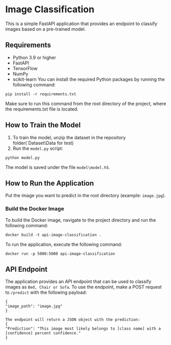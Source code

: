 # Image Classification

This is a simple FastAPI application that provides an endpoint to classify images based on a pre-trained model.


## Requirements
* Python 3.9 or higher
* FastAPI
* TensorFlow
* NumPy
* scikit-learn
You can install the required Python packages by running the following command:

```
pip install -r requirements.txt
```
Make sure to run this command from the root directory of the project, where the requirements.txt file is located.

## How to Train the Model

1. To train the model, unzip the dataset in the repository folder(`Dataset\Data for test)
2. Run the `model.py` script:

```
python model.py
```

The model is saved under the file `model\model.h5`.

## How to Run the Application

Put the image you want to predict in the root directory (example: `image.jpg`).


### Build the Docker Image

To build the Docker image, navigate to the project directory and run the following command:

```
docker build -t api-image-classification .
```


To run the application, execute the following command:

```
docker run -p 5000:5000 api-image-classification
```

## API Endpoint

The application provides an API endpoint that can be used to classify images as `Bed, Chair or Sofa`. To use the endpoint, make a POST request to `/predict` with the following payload:
```
{
"image_path": "image.jpg"
}
```

```
The endpoint will return a JSON object with the prediction:
{
"Prediction": "This image most likely belongs to [class name] with a [confidence] percent confidence."
}
```





